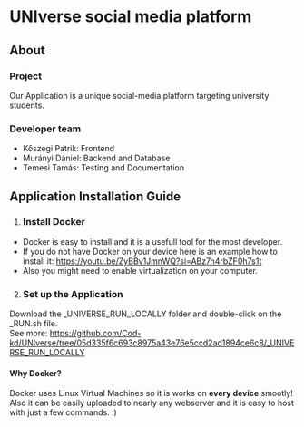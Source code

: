 # UNIverse social media platform
## About
### Project
Our Application is a unique social-media platform targeting university students.
### Developer team
- Kőszegi Patrik: Frontend
- Murányi Dániel: Backend and Database
- Temesi Tamás: Testing and Documentation 
## Application Installation Guide
1. ### Install Docker
- Docker is easy to install and it is a usefull tool for the most developer.
- If you do not have Docker on your device here is an example how to install it: https://youtu.be/ZyBBv1JmnWQ?si=ABz7n4rbZF0h7s1t
- Also you might need to enable virtualization on your computer.

2. ### Set up the Application
Download the _UNIVERSE_RUN_LOCALLY folder and double-click on the _RUN.sh file.
<br>See more: https://github.com/Cod-kd/UNIverse/tree/05d335f6c693c8975a43e76e5ccd2ad1894ce6c8/_UNIVERSE_RUN_LOCALLY

#### Why Docker?
Docker uses Linux Virtual Machines so it is works on **every device** smootly! Also it can be easily uploaded to nearly any webserver and it is easy to host with just a few commands. :)
